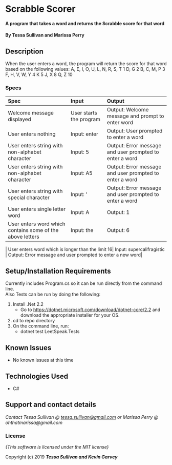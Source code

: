 # Scrabble Scorer

#### A program that takes a word and returns the Scrabble score for that word

#### By **Tessa Sullivan and Marissa Perry**

## Description

When the user enters a word, the program will return the score for that word based on the following values:
A, E, I, O, U, L, N, R, S, T       1
D, G                               2
B, C, M, P                         3
F, H, V, W, Y                      4
K                                  5
J, X                               8
Q, Z                               10

### Specs
| Spec | Input | Output |
| :-------------     | :------------- | :------------- |
| Welcome message displayed| User starts the program | Output: Welcome message and prompt to enter word|
| User enters nothing|Input: enter|Output: User prompted to enter a word|
| User enters string with non-alphabet character| Input: 5| Output: Error message and user prompted to enter a word|
| User enters string with non-alphabet character| Input: A5| Output: Error message and user prompted to enter a word|
| User enters string with special character| Input: '| Output: Error message and user prompted to enter a word|
| User enters single letter word| Input: A| Output: 1|
| User enters word which contains some of the above letters| Input: the | Output: 6|

| User enters word which is longer than the limit 16| Input: supercalifragistic | Output: Error message and user prompted to enter a new word|




## Setup/Installation Requirements

Currently includes Program.cs so it can be run directly from the command line.  
Also Tests can be run by doing the following:
1. Install .Net 2.2 
    * Go to https://dotnet.microsoft.com/download/dotnet-core/2.2 and download the appropriate installer for your OS.
2. cd to repo directory
3. On the command line, run:
    * dotnet test LeetSpeak.Tests

## Known Issues
* No known issues at this time

## Technologies Used

* C#

## Support and contact details

_Contact Tessa Sullivan @ tessa.sullivan@gmail.com or Marissa Perry @ ohthatmarissa@gmail.com_

### License

*{This software is licensed under the MIT license}*

Copyright (c) 2019 **_Tessa Sullivan and Kevin Garvey_**
